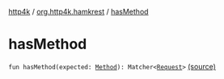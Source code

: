 [http4k](../index.md) / [org.http4k.hamkrest](index.md) / [hasMethod](./has-method.md)

# hasMethod

`fun hasMethod(expected: `[`Method`](../org.http4k.core/-method/index.md)`): Matcher<`[`Request`](../org.http4k.core/-request/index.md)`>` [(source)](https://github.com/http4k/http4k/blob/master/http4k-testing-hamkrest/src/main/kotlin/org/http4k/hamkrest/request.kt#L22)